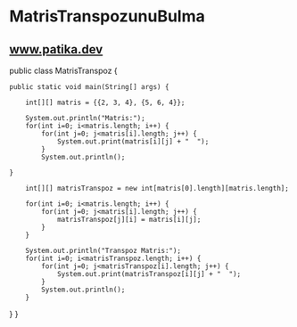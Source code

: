 # MatrisTranspozunuBulma
www.patika.dev
------------------------


public class MatrisTranspoz {

	public static void main(String[] args) {
		
		int[][] matris = {{2, 3, 4}, {5, 6, 4}};
		
		System.out.println("Matris:");
        for(int i=0; i<matris.length; i++) {
            for(int j=0; j<matris[i].length; j++) {
                System.out.print(matris[i][j] + "  ");
            }
            System.out.println();

	}
        
        int[][] matrisTranspoz = new int[matris[0].length][matris.length];
        
        for(int i=0; i<matris.length; i++) {
            for(int j=0; j<matris[i].length; j++) {
                matrisTranspoz[j][i] = matris[i][j];
            }
        }
        
        System.out.println("Transpoz Matris:");
        for(int i=0; i<matrisTranspoz.length; i++) {
            for(int j=0; j<matrisTranspoz[i].length; j++) {
                System.out.print(matrisTranspoz[i][j] + "  ");
            }
            System.out.println();
        }
}
}
